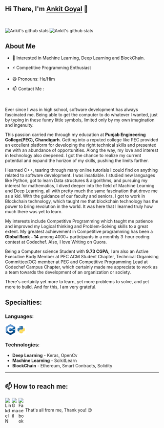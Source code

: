 ## Hi There, I'm <a href="https://github.com/ankitgoyal0301">Ankit Goyal</a> 👋

<br />

<p>
   <img align="center" src="https://github-readme-stats.vercel.app/api?username=ankitgoyal0301&theme=radical&show_icons=true&count_private=true&title_color=fff&icon_color=79ff97&text_color=9f9f9f&bg_color=151515&line_height=33&hide_rank=true" alt="Ankit's github stats"/>
   <img align="center" src="https://github-readme-stats.vercel.app/api/top-langs/?username=ankitgoyal0301&hide=html&show_icons=true&theme=tokyonight&title_color=fff&icon_color=79ff97&text_color=9f9f9f&bg_color=151515" alt="Ankit's github stats"/>
</p>

## About Me

- 🌱 Interested in Machine Learning, Deep Learning and BlockChain.

- ⚡ Competitive Programming Enthusiast

- 😄 Pronouns: He/Him

- 📫 Contact Me : 



<br />

<!--
**ankitgoyal0301/ankitgoyal0301** is a ✨ _special_ ✨ repository because its `README.md` (this file) appears on your GitHub profile.

Here are some ideas to get you started:

- 🔭 I’m currently working on ...
- 🌱 I’m currently learning ...
- 👯 I’m looking to collaborate on ...
- 🤔 I’m looking for help with ...
- 💬 Ask me about ...
- 📫 How to reach me: ...
- 😄 Pronouns: ...
- ⚡ Fun fact: ...
-->
Ever since I was in high school, software development has always fascinated me. Being able to get the computer to do whatever I wanted, just by typing in these funny little symbols, limited only by my own imagination and ingenuity.

This passion carried me through my education at **Punjab Engineering College(PEC), Chandigarh**. Getting into a reputed college like PEC provided an excellent platform for developing the right technical skills and presented me with an abundance of opportunities. Along the way, my love and interest in technology also deepened. I got the chance to realize my current potential and expand the horizon of my skills, pushing the limits farther.

I learned C++, tearing through many online tutorials I could find on anything related to software development. I was insatiable. I studied new languages like Python, got to learn Data structures & algorithms, and pursuing my interest for mathematics, I dived deeper into the field of Machine Learning and Deep Learning, all with pretty much the same fascination that drove me as a kid. With the guidance of our faculty and seniors, I got to work in Blockchain technology, which taught me that blockchain technology has the power to bring revolution in the world. It was here that I learned truly how much there was yet to learn.

My interests include Competitive Programming which taught me patience and improved my Logical thinking and Problem-Solving skills to a great extent. My greatest achievement in Competitive programming has been a **Global Rank - 14** among 4000+ participants in a monthly 3-hour coding contest at Codechef. Also, I love Writing on Quora.

Being a Computer science Student with **9.73 CGPA**, I am also an Active Executive Body Member at PEC ACM Student Chapter, Technical Organising Committee(OC) member at PEC and Competitive Programming Lead at Codechef Campus Chapter, which certainly made me appreciate to work as a team towards the development of an organization or society.

There's certainly yet more to learn, yet more problems to solve, and yet more to build. And for this, I am very grateful.

## Specialties: 
 ### **Languages:** 

<img align="left" alt="C++" width="35px" src="https://raw.githubusercontent.com/github/explore/80688e429a7d4ef2fca1e82350fe8e3517d3494d/topics/cpp/cpp.png" />
<img align="left" alt="PYTHON" width="35x" src="https://raw.githubusercontent.com/github/explore/80688e429a7d4ef2fca1e82350fe8e3517d3494d/topics/python/python.png" />
<br>
<br/>


### **Technologies:**

- **Deep Learning** - Keras, OpenCv
- **Machine Learning** - ScikitLearn
- **BlockChain** - Ethereum, Smart Contracts, Solidity 

<hr>

## 📫 How to reach me: 

<a target="_blank" href="https://www.linkedin.com/in/ankit-goyal-07017a182/"><img align="left" alt="LinkdeIN" width="22px" src="https://cdn.jsdelivr.net/npm/simple-icons@v3/icons/linkedin.svg" /></a>
<a target="_blank" href="mailto:goyalankit3129@gmail.com">
  <img align="left" alt="Gmail" width="22px" src="https://cdn.jsdelivr.net/npm/simple-icons@v3/icons/gmail.svg" />
</a>
<a target="_blank" href="https://www.facebook.com/profile.php?id=100026461058569">
  <img align="left" alt="Facebook" width="22px" src="https://cdn.jsdelivr.net/npm/simple-icons@v3/icons/facebook.svg" />
</a>

<br>

That's all from me, Thank you! :wink:
